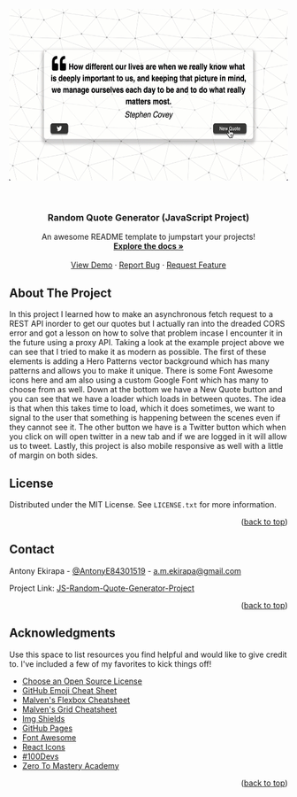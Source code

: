 

<p align="center">
  <img width="600" height="310" src="./QuotGif.gif">
</p>

<!-- PROJECT LOGO -->
<br />
<div align="center">

  <h3 align="center">Random Quote Generator (JavaScript Project)</h3>

  <p align="center">
    An awesome README template to jumpstart your projects!
    <br />
    <a href="https://github.com/othneildrew/Best-README-Template"><strong>Explore the docs »</strong></a>
    <br />
    <br />
    <a href="https://github.com/othneildrew/Best-README-Template">View Demo</a>
    ·
    <a href="https://github.com/othneildrew/Best-README-Template/issues">Report Bug</a>
    ·
    <a href="https://github.com/othneildrew/Best-README-Template/issues">Request Feature</a>
  </p>
</div>



<!-- ABOUT THE PROJECT -->
## About The Project

In this project I learned how to make an asynchronous fetch request to a REST API inorder to get our quotes but I actually ran into the dreaded CORS error and got a lesson on how to solve that problem incase I encounter it in the future using a proxy API. Taking a look at the example project above we can see that I tried to make it as modern as possible. The first of these elements is adding a Hero Patterns vector background which has many patterns and allows you to make it unique. There is some Font Awesome icons here and am also using a custom Google Font which has many to choose from as well. Down at the bottom we have a New Quote button and you can see that we have a loader which loads in between quotes. The idea is that when this takes time to load, which it does sometimes, we want to signal to the user that something is happening between the scenes even if they cannot see it. The other button we have is a Twitter button which when you click on will open twitter in a new tab and if we are logged in it will allow us to tweet. Lastly, this project is also mobile responsive as well with a little of margin on both sides.


<!-- LICENSE -->
## License

Distributed under the MIT License. See `LICENSE.txt` for more information.

<p align="right">(<a href="#top">back to top</a>)</p>



<!-- CONTACT -->
## Contact

Antony Ekirapa - [@AntonyE84301519](https://twitter.com/AntonyE84301519) - a.m.ekirapa@gmail.com

Project Link: [JS-Random-Quote-Generator-Project](https://github.com/your_username/repo_name)

<p align="right">(<a href="#top">back to top</a>)</p>



<!-- ACKNOWLEDGMENTS -->
## Acknowledgments

Use this space to list resources you find helpful and would like to give credit to. I've included a few of my favorites to kick things off!

* [Choose an Open Source License](https://choosealicense.com)
* [GitHub Emoji Cheat Sheet](https://www.webpagefx.com/tools/emoji-cheat-sheet)
* [Malven's Flexbox Cheatsheet](https://flexbox.malven.co/)
* [Malven's Grid Cheatsheet](https://grid.malven.co/)
* [Img Shields](https://shields.io)
* [GitHub Pages](https://pages.github.com)
* [Font Awesome](https://fontawesome.com)
* [React Icons](https://react-icons.github.io/react-icons/search)
* [#100Devs](https://leonnoel.com/100devs/)
* [Zero To Mastery Academy](https://zerotomastery.io/about/instructor/andrei-neagoie/)

<p align="right">(<a href="#top">back to top</a>)</p>



<!-- MARKDOWN LINKS & IMAGES -->
<!-- https://www.markdownguide.org/basic-syntax/#reference-style-links -->
[contributors-shield]: https://img.shields.io/github/contributors/othneildrew/Best-README-Template.svg?style=for-the-badge
[contributors-url]: https://github.com/othneildrew/Best-README-Template/graphs/contributors
[forks-shield]: https://img.shields.io/github/forks/othneildrew/Best-README-Template.svg?style=for-the-badge
[forks-url]: https://github.com/othneildrew/Best-README-Template/network/members
[stars-shield]: https://img.shields.io/github/stars/othneildrew/Best-README-Template.svg?style=for-the-badge
[stars-url]: https://github.com/othneildrew/Best-README-Template/stargazers
[issues-shield]: https://img.shields.io/github/issues/othneildrew/Best-README-Template.svg?style=for-the-badge
[issues-url]: https://github.com/othneildrew/Best-README-Template/issues
[license-shield]: https://img.shields.io/github/license/othneildrew/Best-README-Template.svg?style=for-the-badge
[license-url]: https://github.com/othneildrew/Best-README-Template/blob/master/LICENSE.txt
[linkedin-shield]: https://img.shields.io/badge/-LinkedIn-black.svg?style=for-the-badge&logo=linkedin&colorB=555
[linkedin-url]: linkedin.com/in/antony-e-65258123b
[product-screenshot]: images/screenshot.png
